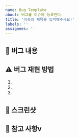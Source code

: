 ```yaml
---
name: Bug Template
about: 버그를 이슈에 등록한다.
title: '이슈의 제목을 입력해주세요!'
labels: ''
assignees: ''
---
```

## 🤷 버그 내용
## ⚠ 버그 재현 방법
1.
2.
3.
## 📸 스크린샷
## 👄 참고 사항v
